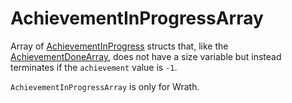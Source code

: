 # AchievementInProgressArray

Array of [AchievementInProgress](../docs/achievementinprogress.md) structs that, like
the [AchievementDoneArray](achievement-done-array.md), does not have a size variable but instead terminates if
the `achievement` value is `-1`.

`AchievementInProgressArray` is only for Wrath.

